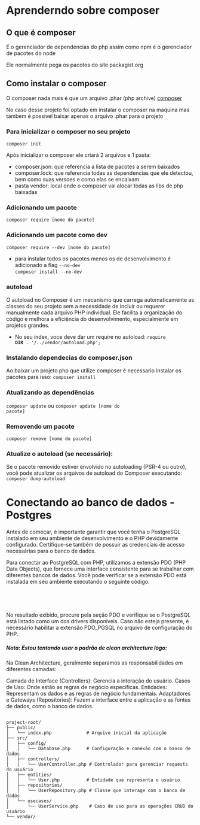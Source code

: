 # Aprenderndo sobre composer

## O que é composer
É o gerenciador de dependencias do php assim como npm é o gerenciador de pacotes do node

Ele normalmente pega os pacotes do site packagist.org

## Como instalar o composer
O composer nada mais é que um arquivo .phar (php archive)
[composer]("https://getcomposer.org/doc/00-intro.md#dependency-management")

No caso desse projeto foi optado em instalar o composer na maquina mas tambem é possivel baixar apenas o arquivo .phar para o projeto

### Para inicializar o composer no seu projeto
<code>composer init</code>

Após inicializar o composer ele criará 2 arquivos e 1 pasta:
- composer.json: que referencia a lista de pacotes a serem baixados
- composer.lock: que referencia todas as dependencias que ele detectou, bem como suas versoes e como elas se encaixam
- pasta vendor: local onde o composer vai alocar todas as libs de php baixadas

### Adicionando um pacote
<code>composer require [nome do pacote]</code>

### Adicionando um pacote como dev

<code>composer require --dev [nome do pacote]</code>

- para instalar todos os pacotes menos os de desenvolvimento é adicionado a flag <code>--no-dev</code>  
<code>composer install --no-dev</code>

### autoload
O autoload no Composer é um mecanismo que carrega automaticamente as classes do seu projeto sem a necessidade de incluir ou requerer manualmente cada arquivo PHP individual. Ele facilita a organização do código e melhora a eficiência do desenvolvimento, especialmente em projetos grandes.

- No seu index, voce deve dar um require no autoload:
<code>require __DIR__ . '/../vendor/autoload.php';</code>

### Instalando dependecias do composer.json
Ao baixar um projeto php que utilize composer é necessario instalar os pacotes para isso:
<code>composer install</code>

### Atualizando as dependências
<code>composer update</code>
ou
<code>composer update [nome do pacote]</code>

### Removendo um pacote
<code>composer remove [nome do pacote]</code>

### Atualize o autoload (se necessário):
Se o pacote removido estiver envolvido no autoloading (PSR-4 ou outro), você pode atualizar os arquivos de autoload do Composer executando:
<code>composer dump-autoload</code>

# Conectando ao banco de dados - Postgres

Antes de começar, é importante garantir que você tenha o PostgreSQL instalado em seu ambiente de desenvolvimento e o PHP devidamente configurado. Certifique-se também de possuir as credenciais de acesso necessárias para o banco de dados.

Para conectar ao PostgreSQL com PHP, utilizamos a extensão PDO (PHP Data Objects), que fornece uma interface consistente para se trabalhar com diferentes bancos de dados. Você pode verificar se a extensão PDO está instalada em seu ambiente executando o seguinte código:

<pre>
    <code>
    <?php
        phpinfo();
    ?>
  </code>
</pre>

No resultado exibido, procure pela seção PDO e verifique se o PostgreSQL está listado como um dos drivers disponíveis. Caso não esteja presente, é necessário habilitar a extensão PDO_PGSQL no arquivo de configuração do PHP.

##### Nota: Estou tentando usar o padrão de clean architecture logo:

Na Clean Architecture, geralmente separamos as responsabilidades em diferentes camadas:

Camada de Interface (Controllers): Gerencia a interação do usuário.
Casos de Uso: Onde estão as regras de negócio específicas.
Entidades: Representam os dados e as regras de negócio fundamentais.
Adaptadores e Gateways (Repositories): Fazem a interface entre a aplicação e as fontes de dados, como o banco de dados.
<pre>
<code>
project-root/
├── public/
│   └── index.php             # Arquivo inicial da aplicação
├── src/
│   ├── config/
│   │   └── Database.php      # Configuração e conexão com o banco de dados
│   ├── controllers/
│   │   └── UserController.php # Controlador para gerenciar requests do usuário
│   ├── entities/
│   │   └── User.php          # Entidade que representa o usuário
│   ├── repositories/
│   │   └── UserRepository.php # Classe que interage com o banco de dados
│   └── usecases/
│       └── UserService.php    # Caso de uso para as operações CRUD do usuário
└── vendor/
</code></pre>